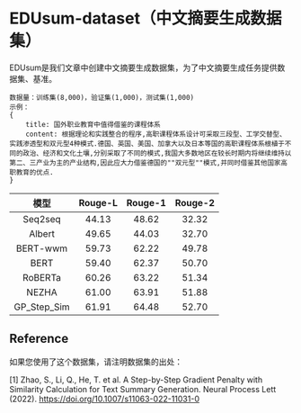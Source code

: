 # EDUsum-dataset（中文摘要生成数据集）
EDUsum是我们文章中创建中文摘要生成数据集，为了中文摘要生成任务提供数据集、基准。

```
数据量：训练集(8,000)，验证集(1,000)，测试集(1,000)
示例：
{
    title: 国外职业教育中值得借鉴的课程体系
    content: 根据理论和实践整合的程序,高职课程体系设计可采取三段型、工学交替型、实践渗透型和双元型4种模式.德国、英国、美国、加拿大以及日本等国的高职课程体系根植于不同的政治、经济和文化土壤,分别采取了不同的模式,我国大多数地区在较长时期内将继续维持以第二、三产业为主的产业结构,因此应大力借鉴德国的""双元型""模式,并同时借鉴其他国家高职教育的优点.
}
```

|         模型          | Rouge-L | Rouge-1 | Rouge-2 | 
| :-------------------: | :------: |:---: |:---: |
|      Seq2seq      |  44.13  | 48.62 | 32.32 |
|      Albert       |  49.65  | 44.03 | 32.70 |
|     BERT-wwm      |  59.73  | 62.22 | 49.78 |
|    BERT            |  59.40  | 62.37 | 50.70 |
|  RoBERTa            |  60.26  | 63.22| 51.34 |
|  NEZHA               |  61.00  | 63.91 | 51.88 |
|  GP_Step_Sim        |  61.91  | 64.48 | 52.70 |

## Reference
如果您使用了这个数据集，请注明数据集的出处：

[1] Zhao, S., Li, Q., He, T. et al. A Step-by-Step Gradient Penalty with Similarity Calculation for Text Summary Generation. Neural Process Lett (2022). https://doi.org/10.1007/s11063-022-11031-0
